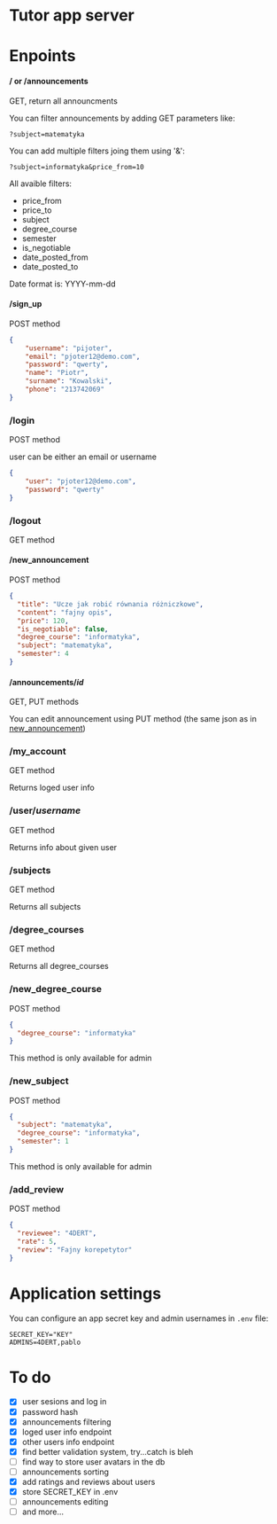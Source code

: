 # Tutor app server

# Enpoints
#### / or /announcements
GET, return all announcments

You can filter announcements by adding GET parameters like:
```
?subject=matematyka
```
You can add multiple filters joing them using '&':
```
?subject=informatyka&price_from=10
```

All avaible filters:
 - price_from
 - price_to
 - subject
 - degree_course
 - semester
 - is_negotiable
 - date_posted_from
 - date_posted_to

Date format is: YYYY-mm-dd


#### /sign_up
POST method
```json
{
    "username": "pijoter",
    "email": "pjoter12@demo.com",
    "password": "qwerty",
    "name": "Piotr",
    "surname": "Kowalski",
    "phone": "213742069"
}
```

### /login
POST method

user can be either an email or username
```json
{
    "user": "pjoter12@demo.com",
    "password": "qwerty"
}
```

### /logout
GET method


#### /new_announcement
POST method
```json
{
  "title": "Ucze jak robić równania różniczkowe",
  "content": "fajny opis",
  "price": 120,
  "is_negotiable": false,
  "degree_course": "informatyka",
  "subject": "matematyka",
  "semester": 4
}
```

#### /announcements/*id*
GET, PUT methods

You can edit announcement using PUT method (the same json as in [new_announcement](#new_announcement))

### /my_account  
GET method

Returns loged user info

### /user/*username*
GET method

Returns info about given user

### /subjects
GET method

Returns all subjects

### /degree_courses
GET method

Returns all degree_courses

### /new_degree_course
POST method
```json
{
  "degree_course": "informatyka"
}
```
This method is only available for admin

### /new_subject
POST method
```json
{
  "subject": "matematyka",
  "degree_course": "informatyka",
  "semester": 1
}
```
This method is only available for admin

### /add_review
POST method
```json
{
  "reviewee": "4DERT",
  "rate": 5,
  "review": "Fajny korepetytor"
}
```

# Application settings
You can configure an app secret key and admin usernames in `.env` file:
```.env
SECRET_KEY="KEY"
ADMINS=4DERT,pablo
```

# To do
 - [x] user sesions and log in
 - [x] password hash
 - [x] announcements filtering
 - [x] loged user info endpoint
 - [x] other users info endpoint
 - [x] find better validation system, try...catch is bleh
 - [ ] find way to store user avatars in the db
 - [ ] announcements sorting
 - [x] add ratings and reviews about users
 - [x] store SECRET_KEY in .env
 - [ ] announcements editing
 - [ ] and more...
